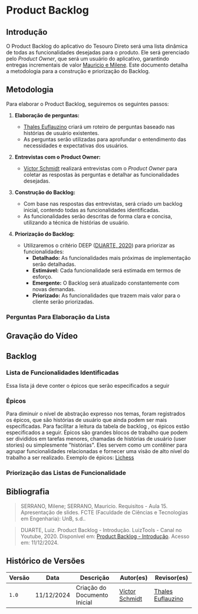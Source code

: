 # Product Backlog
## Introdução

O Product Backlog do aplicativo do Tesouro Direto será uma lista dinâmica de todas as funcionalidades desejadas para o produto. Ele será gerenciado pelo _Product Owner_, que será um usuário do aplicativo, garantindo entregas incrementais de valor [Mauricio e Milene](#REF1). Este documento detalha a metodologia para a construção e priorização do Backlog.

## Metodologia

Para elaborar o Product Backlog, seguiremos os seguintes passos:

1. **Elaboração de perguntas:** 
    * [Thales Euflauzino]([https://github.com/thaleseuflauzino](https://github.com/thaleseuflauzino)) criará um roteiro de perguntas baseado nas histórias de usuário existentes.
    * As perguntas serão utilizadas para aprofundar o entendimento das necessidades e expectativas dos usuários.

2. **Entrevistas com o Product Owner:**
    * [Víctor Schmidt]([https://github.com/moonshinerd](https://github.com/moonshinerd)) realizará entrevistas com o _Product Owner_ para coletar as respostas às perguntas e detalhar as funcionalidades desejadas.

3. **Construção do Backlog:** 
    * Com base nas respostas das entrevistas, será criado um backlog inicial, contendo todas as funcionalidades identificadas.
    * As funcionalidades serão descritas de forma clara e concisa, utilizando a técnica de histórias de usuário.

4. **Priorização do Backlog:**
    * Utilizaremos o critério DEEP ([DUARTE, 2020](#REF2)) para priorizar as funcionalidades:
        * **Detalhado:** As funcionalidades mais próximas de implementação serão detalhadas.
        * **Estimável:** Cada funcionalidade será estimada em termos de esforço.
        * **Emergente:** O Backlog será atualizado constantemente com novas demandas.
        * **Priorizado:** As funcionalidades que trazem mais valor para o cliente serão priorizadas.


### Perguntas Para Elaboração da Lista

## Gravação do Vídeo

## Backlog

### Lista de Funcionalidades Identificadas
Essa lista já deve conter o épicos que serão especificados a seguir

### Épicos
Para diminuir o nível de abstração expresso nos temas, foram registrados os épicos, que são histórias de usuário que ainda podem ser mais especificadas. Para facilitar a leitura da tabela de backlog , os épicos estão especificados a seguir.
Épicos são grandes blocos de trabalho que podem ser divididos em tarefas menores, chamadas de histórias de usuário (user stories) ou simplesmente "histórias". Eles servem como um contêiner para agrupar funcionalidades relacionadas e fornecer uma visão de alto nível do trabalho a ser realizado.
Exemplo de épicos: [Lichess](https://requisitos-de-software.github.io/2022.2-Lichess/modelagem/agil/backlog/)

### Priorização das Listas de Funcionalidade

## Bibliografia
> <a id="#REF1"></a>SERRANO, Milene; SERRANO, Mauricio. Requisitos - Aula 15. Apresentação de slides. FCTE (Faculdade de Ciências e Tecnologias em Engenharia): UnB, s.d..

> <a id="#REF2"></a> DUARTE, Luiz. Product Backlog - Introdução. LuizTools - Canal no Youtube, 2020. Disponível em: [Product Backlog - Introdução](https://www.youtube.com/watch?v=z4ubaBwjCsU). Acesso em: 11/12/2024.


## Histórico de Versões

| Versão | Data       | Descrição                                    | Autor(es)                                        | Revisor(es)                                      |
| ------ | ---------- | -------------------------------------------- | ------------------------------------------------ | ------------------------------------------------ |
| `1.0`  | 11/12/2024 | Criação do Documento Inicial                       | [Víctor Schmidt](https://github.com/moonshinerd) | [Thales Euflauzino](https://github.com/thaleseuflauzino) |
